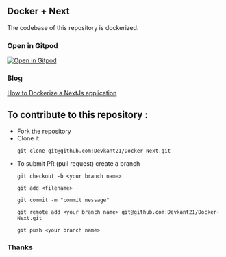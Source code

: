 ## Docker + Next

The codebase of this repository is dockerized.

### Open in Gitpod

[![Open in Gitpod](https://gitpod.io/button/open-in-gitpod.svg)](https://gitpod.io/#https://github.com/Devkant21/Docker-Next)

### Blog

[How to Dockerize a NextJs application](https://dev21.hashnode.dev/how-to-dockerize-a-nextjs-application)

## To contribute to this repository :

- Fork the repository
- Clone it
  ```
  git clone git@github.com:Devkant21/Docker-Next.git
  ```
- To submit PR (pull request) create a branch
  ```
  git checkout -b <your branch name>
  ```
  ```
  git add <filename>
  ```
  ```
  git commit -m "commit message"
  ```
  ```
  git remote add <your branch name> git@github.com:Devkant21/Docker-Next.git
  ```
  ```
  git push <your branch name>
  ```

### Thanks